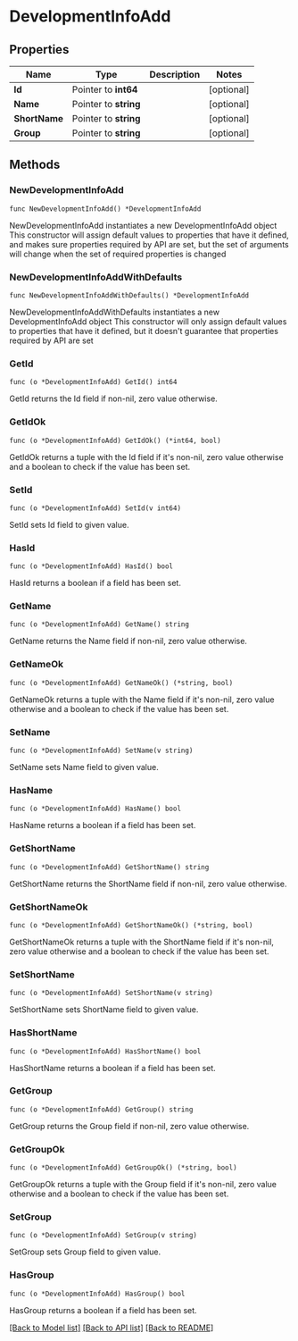# DevelopmentInfoAdd

## Properties

Name | Type | Description | Notes
------------ | ------------- | ------------- | -------------
**Id** | Pointer to **int64** |  | [optional] 
**Name** | Pointer to **string** |  | [optional] 
**ShortName** | Pointer to **string** |  | [optional] 
**Group** | Pointer to **string** |  | [optional] 

## Methods

### NewDevelopmentInfoAdd

`func NewDevelopmentInfoAdd() *DevelopmentInfoAdd`

NewDevelopmentInfoAdd instantiates a new DevelopmentInfoAdd object
This constructor will assign default values to properties that have it defined,
and makes sure properties required by API are set, but the set of arguments
will change when the set of required properties is changed

### NewDevelopmentInfoAddWithDefaults

`func NewDevelopmentInfoAddWithDefaults() *DevelopmentInfoAdd`

NewDevelopmentInfoAddWithDefaults instantiates a new DevelopmentInfoAdd object
This constructor will only assign default values to properties that have it defined,
but it doesn't guarantee that properties required by API are set

### GetId

`func (o *DevelopmentInfoAdd) GetId() int64`

GetId returns the Id field if non-nil, zero value otherwise.

### GetIdOk

`func (o *DevelopmentInfoAdd) GetIdOk() (*int64, bool)`

GetIdOk returns a tuple with the Id field if it's non-nil, zero value otherwise
and a boolean to check if the value has been set.

### SetId

`func (o *DevelopmentInfoAdd) SetId(v int64)`

SetId sets Id field to given value.

### HasId

`func (o *DevelopmentInfoAdd) HasId() bool`

HasId returns a boolean if a field has been set.

### GetName

`func (o *DevelopmentInfoAdd) GetName() string`

GetName returns the Name field if non-nil, zero value otherwise.

### GetNameOk

`func (o *DevelopmentInfoAdd) GetNameOk() (*string, bool)`

GetNameOk returns a tuple with the Name field if it's non-nil, zero value otherwise
and a boolean to check if the value has been set.

### SetName

`func (o *DevelopmentInfoAdd) SetName(v string)`

SetName sets Name field to given value.

### HasName

`func (o *DevelopmentInfoAdd) HasName() bool`

HasName returns a boolean if a field has been set.

### GetShortName

`func (o *DevelopmentInfoAdd) GetShortName() string`

GetShortName returns the ShortName field if non-nil, zero value otherwise.

### GetShortNameOk

`func (o *DevelopmentInfoAdd) GetShortNameOk() (*string, bool)`

GetShortNameOk returns a tuple with the ShortName field if it's non-nil, zero value otherwise
and a boolean to check if the value has been set.

### SetShortName

`func (o *DevelopmentInfoAdd) SetShortName(v string)`

SetShortName sets ShortName field to given value.

### HasShortName

`func (o *DevelopmentInfoAdd) HasShortName() bool`

HasShortName returns a boolean if a field has been set.

### GetGroup

`func (o *DevelopmentInfoAdd) GetGroup() string`

GetGroup returns the Group field if non-nil, zero value otherwise.

### GetGroupOk

`func (o *DevelopmentInfoAdd) GetGroupOk() (*string, bool)`

GetGroupOk returns a tuple with the Group field if it's non-nil, zero value otherwise
and a boolean to check if the value has been set.

### SetGroup

`func (o *DevelopmentInfoAdd) SetGroup(v string)`

SetGroup sets Group field to given value.

### HasGroup

`func (o *DevelopmentInfoAdd) HasGroup() bool`

HasGroup returns a boolean if a field has been set.


[[Back to Model list]](../README.md#documentation-for-models) [[Back to API list]](../README.md#documentation-for-api-endpoints) [[Back to README]](../README.md)


